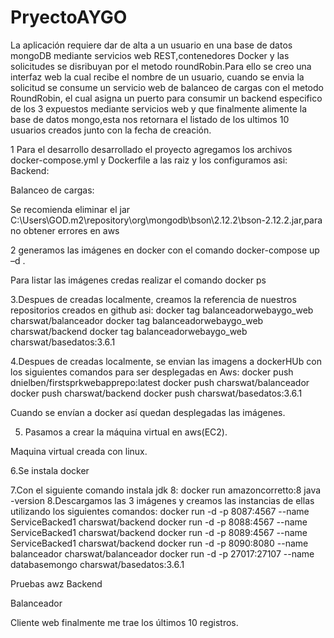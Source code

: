 # PryectoAYGO

La aplicación requiere dar de alta a un usuario en una base de datos mongoDB mediante servicios web REST,contenedores Docker y  las solicitudes se disribuyan por el metodo roundRobin.Para ello se creo una interfaz web la cual recibe el nombre de un usuario, cuando se envia la solicitud se consume un servicio web de balanceo de cargas con el metodo RoundRobin, el cual asigna un puerto para consumir un backend especifico de los 3 expuestos mediante servicios web y que finalmente alimente la base de datos mongo,esta nos retornara el listado de los ultimos 10 usuarios creados junto con la fecha de creación.

1 Para el desarrollo  desarrollado el proyecto agregamos los archivos docker-compose.yml y Dockerfile a las raiz y los configuramos asi:
Backend:
 


 
Balanceo de cargas:
 
 
Se recomienda eliminar el jar C:\Users\GOD\.m2\repository\org\mongodb\bson\2.12.2\bson-2.12.2.jar,para no obtener errores en aws

2 generamos las imágenes en docker con el comando docker-compose up –d .
 

Para listar las imágenes credas realizar el comando docker ps
 

3.Despues de creadas localmente, creamos la referencia  de nuestros repositorios creados en github asi: 
docker tag balanceadorwebaygo_web charswat/balanceador 
docker tag balanceadorwebaygo_web charswat/backend
docker tag balanceadorwebaygo_web charswat/basedatos:3.6.1 

 

4.Despues de creadas localmente, se envian las imagens a dockerHUb con los siguientes comandos  para ser desplegadas en Aws:
docker push dnielben/firstsprkwebapprepo:latest 
docker push charswat/balanceador 
docker push charswat/backend
docker push charswat/basedatos:3.6.1 


Cuando se envían a docker así quedan desplegadas las imágenes.
 
5. Pasamos a crear la máquina virtual en aws(EC2).
 
Maquina virtual creada con linux.
 



6.Se instala docker
 
7.Con el siguiente comando instala jdk 8:
   docker run amazoncorretto:8 java -version
8.Descargamos las 3 imágenes y creamos las instancias de ellas utilizando los siguientes comandos:
docker run -d -p 8087:4567 --name ServiceBacked1 charswat/backend 
docker run -d -p 8088:4567 --name ServiceBacked1 charswat/backend 
docker run -d -p 8089:4567 --name ServiceBacked1 charswat/backend 
docker run -d -p 8090:8080 --name balanceador charswat/balanceador 
docker run -d -p 27017:27107 --name databasemongo charswat/basedatos:3.6.1

 

Pruebas awz Backend
 
 
 

Balanceador 
 

 

Cliente web finalmente me trae los últimos 10 registros.
 

